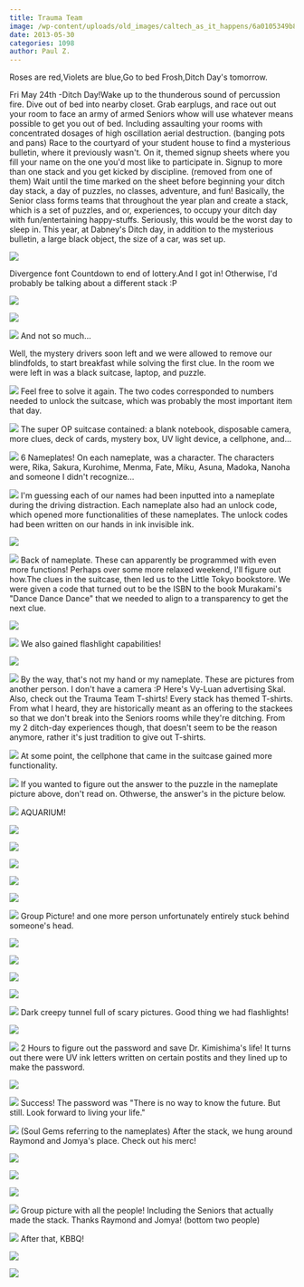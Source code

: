 ```yaml
---
title: Trauma Team
image: /wp-content/uploads/old_images/caltech_as_it_happens/6a0105349b8251970b01901c93877b970b.jpg
date: 2013-05-30
categories: 1098
author: Paul Z.
---
```


Roses are red,Violets are blue,Go to bed Frosh,Ditch Day's tomorrow.

Fri May 24th -Ditch Day!Wake up to the thunderous sound of percussion fire. Dive out of bed into nearby closet. Grab earplugs, and race out out your room to face an army of armed Seniors whow will use whatever means possible to get you out of bed. Including assaulting your rooms with concentrated dosages of high oscillation aerial destruction. (banging pots and pans) Race to the courtyard of your student house to find a mysterious bulletin, where it previously wasn't. On it, themed signup sheets where you fill your name on the one you'd most like to participate in. Signup to more than one stack and you get kicked by discipline. (removed from one of them) Wait until the time marked on the sheet before beginning your ditch day stack, a day of puzzles, no classes, adventure, and fun! Basically, the Senior class forms teams that throughout the year plan and create a stack, which is a set of puzzles, and or, experiences, to occupy your ditch day with fun/entertaining happy-stuffs. Seriously, this would be the worst day to sleep in. This year, at Dabney's Ditch day, in addition to the mysterious bulletin, a large black object, the size of a car, was set up.


![](/old_images/caltech_as_it_happens/6a0105349b8251970b019102898e5c970c.png)

Divergence font Countdown to end of lottery.And I got in! Otherwise, I'd probably be talking about a different stack :P

![](/old_images/caltech_as_it_happens/6a0105349b8251970b01901c93a231970b.jpg)

![](/old_images/caltech_as_it_happens/6a0105349b8251970b01901c93aa42970b.jpg)

![](/old_images/caltech_as_it_happens/6a0105349b8251970b01901c93aa42970b.jpg)
And not so much...

Well, the mystery drivers soon left and we were allowed to remove our blindfolds, to start breakfast while solving the first clue. In the room we were left in was a black suitcase, laptop, and puzzle.


![](/old_images/caltech_as_it_happens/6a0105349b8251970b0192aa521a09970d.jpg)
Feel free to solve it again. The two codes corresponded to numbers needed to unlock the suitcase, which was probably the most important item that day. 

![](/old_images/caltech_as_it_happens/6a0105349b8251970b01901c93b45e970b.jpg)
The super OP suitcase contained: a blank notebook, disposable camera, more clues, deck of cards, mystery box, UV light device, a cellphone, and...


![](/old_images/caltech_as_it_happens/6a0105349b8251970b01910289adb0970c.jpg)
6 Nameplates! On each nameplate, was a character. The characters were, Rika, Sakura, Kurohime, Menma, Fate, Miku, Asuna, Madoka, Nanoha and someone I didn't recognize...


![](/old_images/caltech_as_it_happens/6a0105349b8251970b01901c93c37c970b.jpg)
 I'm guessing each of our names had been inputted into a nameplate during the driving distraction. Each nameplate also had an unlock code, which opened more functionalities of these nameplates. The unlock codes had been written on our hands in ink invisible ink.


![](/old_images/caltech_as_it_happens/6a0105349b8251970b01910289be67970c.jpg)

![](/old_images/6a0105349b8251970b01910289be67970c-800wi.jpg)
Back of nameplate. These can apparently be programmed with even more functions! Perhaps over some more relaxed weekend, I'll figure out how.The clues in the suitcase, then led us to the Little Tokyo bookstore. We were given a code that turned out to be the ISBN to the book Murakami's "Dance Dance Dance" that we needed to align to a transparency to get the next clue.


![](/old_images/caltech_as_it_happens/6a0105349b8251970b01910289ca30970c.jpg)

![](/old_images/caltech_as_it_happens/6a0105349b8251970b0192aa52468a970d.jpg)
We also gained flashlight capabilities!

![](/old_images/caltech_as_it_happens/6a0105349b8251970b01910289d841970c.jpg)

![](/old_images/caltech_as_it_happens/6a0105349b8251970b0192aa524be9970d.jpg)
By the way, that's not my hand or my nameplate. These are pictures from another person. I don't have a camera :P
Here's Vy-Luan advertising Skal. Also, check out the Trauma Team T-shirts! Every stack has themed T-shirts. From what I heard, they are historically meant as an offering to the stackees so that we don't break into the Seniors rooms while they're ditching. From my 2 ditch-day experiences though, that doesn't seem to be the reason anymore, rather it's just tradition to give out T-shirts.


![](/old_images/caltech_as_it_happens/6a0105349b8251970b01910289e4e1970c.jpg)
At some point, the cellphone that came in the suitcase gained more functionality.


![](/old_images/caltech_as_it_happens/6a0105349b8251970b0192aa526082970d.jpg)
If you wanted to figure out the answer to the puzzle in the nameplate picture above, don't read on. Othwerse, the answer's in the picture below.


![](/old_images/caltech_as_it_happens/6a0105349b8251970b0192aa5263c8970d.jpg)
AQUARIUM!

![](/old_images/caltech_as_it_happens/6a0105349b8251970b01901c93fca2970b.jpg)

![](/old_images/caltech_as_it_happens/6a0105349b8251970b01910289f557970c.jpg)


![](/old_images/caltech_as_it_happens/6a0105349b8251970b01910289f934970c.jpg)

![](/old_images/caltech_as_it_happens/6a0105349b8251970b01901c94006f970b.jpg)

![](/old_images/caltech_as_it_happens/6a0105349b8251970b01910289f8b1970c.jpg)

![](/old_images/caltech_as_it_happens/6a0105349b8251970b01910289f8b1970c.jpg)
Group Picture! and one more person unfortunately entirely stuck behind someone's head.


![](/old_images/caltech_as_it_happens/6a0105349b8251970b01901c94085d970b.jpg)

![](/old_images/caltech_as_it_happens/6a0105349b8251970b0192aa5273d0970d.jpg)

![](/old_images/caltech_as_it_happens/6a0105349b8251970b01901c94085d970b.jpg)

![](/old_images/caltech_as_it_happens/6a0105349b8251970b0191028a03c7970c.jpg)


![](/old_images/caltech_as_it_happens/6a0105349b8251970b0191028a0867970c.jpg)
Dark creepy tunnel full of scary pictures. Good thing we had flashlights!

![](/old_images/caltech_as_it_happens/6a0105349b8251970b0192aa527dcb970d.jpg)


![](/old_images/caltech_as_it_happens/6a0105349b8251970b01901c96b83a970b.jpg)
2 Hours to figure out the password and save Dr. Kimishima's life! It turns out there were UV ink letters written on certain postits and they lined up to make the password.


![](/old_images/caltech_as_it_happens/6a0105349b8251970b0191028a0f5a970c.jpg)


![](/old_images/caltech_as_it_happens/6a0105349b8251970b0191028a128a970c.jpg)
Success! The password was "There is no way to know the future. But still. Look forward to living your life."

![](/old_images/caltech_as_it_happens/6a0105349b8251970b0192aa5285a3970d.jpg)
(Soul Gems referring to the nameplates) After the stack, we hung around Raymond and Jomya's place. Check out his merc!

![](/old_images/caltech_as_it_happens/6a0105349b8251970b0191028cb5c2970c.jpg)

![](/old_images/caltech_as_it_happens/6a0105349b8251970b0192aa552bda970d.jpg)

![](/old_images/caltech_as_it_happens/6a0105349b8251970b01901c96bdaf970b.jpg)

![](/old_images/caltech_as_it_happens/6a0105349b8251970b0191028cbd36970c.jpg)
Group picture with all the people! Including the Seniors that actually made the stack. Thanks Raymond and Jomya! (bottom two people)

![](/old_images/caltech_as_it_happens/6a0105349b8251970b0192aa5533b9970d.jpg)
After that, KBBQ! 

![](/old_images/caltech_as_it_happens/6a0105349b8251970b0191028cc478970c.jpg)

![](/old_images/caltech_as_it_happens/6a0105349b8251970b0192aa5538fb970d.jpg)
